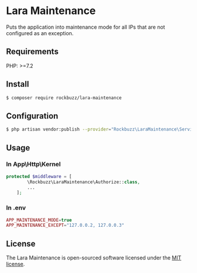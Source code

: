 # Lara Maintenance

Puts the application into maintenance mode for all IPs that are not configured as an exception.

## Requirements

PHP: >=7.2

## Install

```bash
$ composer require rockbuzz/lara-maintenance
```

## Configuration

```bash
$ php artisan vendor:publish --provider="Rockbuzz\LaraMaintenance\ServiceProvider" --tag="config"
```

## Usage
### In App\Http\Kernel
```php
protected $middleware = [
        \Rockbuzz\LaraMaintenance\Authorize::class,
        ...
    ];
```
### In .env
```php
APP_MAINTENANCE_MODE=true
APP_MAINTENANCE_EXCEPT="127.0.0.2, 127.0.0.3"
```
## License

The Lara Maintenance is open-sourced software licensed under the [MIT license](https://opensource.org/licenses/MIT).
